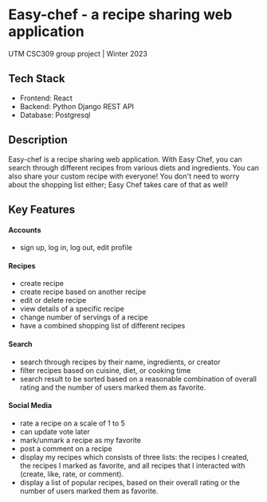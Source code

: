 # Easy-chef - a recipe sharing web application
UTM CSC309 group project | Winter 2023

## Tech Stack
- Frontend: React
- Backend: Python Django REST API
- Database: Postgresql

## Description
Easy-chef is a recipe sharing web application. With Easy Chef, you can search through different recipes from various diets and ingredients. You can also share your custom recipe with everyone! You don't need to worry about the shopping list either; Easy Chef takes care of that as well!

## Key Features
#### Accounts

- sign up, log in, log out, edit profile

#### Recipes
- create recipe 
- create recipe based on another recipe
- edit or delete recipe
- view details of a specific recipe
- change number of servings of a recipe
- have a combined shopping list of different recipes

#### Search
- search through recipes by their name, ingredients, or creator
- filter recipes based on cuisine, diet, or cooking time
- search result to be sorted based on a reasonable combination of overall rating and the number of users marked them as favorite.


#### Social Media

- rate a recipe on a scale of 1 to 5
- can update vote later
- mark/unmark a recipe as my favorite
- post a comment on a recipe
- display my recipes which consists of three lists: the recipes I created, the recipes I marked as favorite, and all recipes that I interacted with (create, like, rate, or comment).
- display a list of popular recipes, based on their overall rating or the number of users marked them as favorite. 




